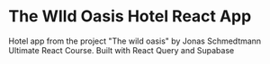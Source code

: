 # The WIld Oasis Hotel React App

Hotel app from the project "The wild oasis" by Jonas Schmedtmann Ultimate React Course.
Built with React Query and Supabase
